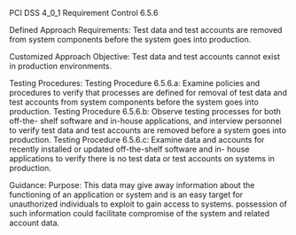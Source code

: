 PCI DSS 4_0_1 Requirement Control 6.5.6

Defined Approach Requirements:
Test data and test accounts are removed from system components before the system goes into production.

Customized Approach Objective:
Test data and test accounts cannot exist in production environments.

Testing Procedures:
Testing Procedure 6.5.6.a: Examine policies and procedures to verify that processes are defined for removal of test data and test accounts from system components before the system goes into production.
Testing Procedure 6.5.6.b: Observe testing processes for both off-the- shelf software and in-house applications, and interview personnel to verify test data and test accounts are removed before a system goes into production.
Testing Procedure 6.5.6.c: Examine data and accounts for recently installed or updated off-the-shelf software and in- house applications to verify there is no test data or test accounts on systems in production.

Guidance:
Purpose: This data may give away information about the functioning of an application or system and is an easy target for unauthorized individuals to exploit to gain access to systems. possession of such information could facilitate compromise of the system and related account data.
